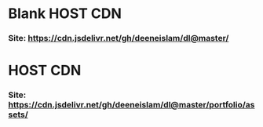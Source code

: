 # Blank HOST CDN
### Site: https://cdn.jsdelivr.net/gh/deeneislam/dl@master/

# HOST CDN
### Site: https://cdn.jsdelivr.net/gh/deeneislam/dl@master/portfolio/assets/
 
